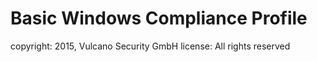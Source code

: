 # Basic Windows Compliance Profile

copyright: 2015, Vulcano Security GmbH
license: All rights reserved
